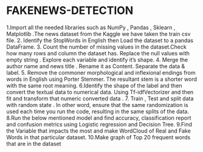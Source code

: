 # FAKENEWS-DETECTION
1.Import all the needed libraries such as NumPy , Pandas , Sklearn , Matplotlib .The news dataset from the Kaggle we have taken the train csv file.
2. Identify the StopWords in English then Load the dataset to a pandas DataFrame.
3. Count the number of missing values in the dataset.Check how many rows and column the dataset has. Replace the null values with empty string . Explore each variable and identify it’s shape.
4. Merge the author name and news title . Rename it as Content. Separate the data & label.
5. Remove the commoner morphological and inflexional endings from words in English using Porter Stemmer. The resultant stem is a shorter word with the same root meaning.
6.Identify the shape of the label and then convert the textual data to numerical data. Using Tf-idfVectorizer and then fit and transform that numeric converted data .
7. Train , Test and split data with random state . In other word, ensure that the same randomization is used each time you run the code, resulting in the same splits of the data.
8.Run the below mentioned model and find accuracy, classification report and confusion metrics using Logistic regression and Decision Tree.
9.Find the Variable that impacts the most and make WordCloud of Real and Fake Words in that particular dataset.
10.Make graph of Top 20 frequent words that are in the dataset

